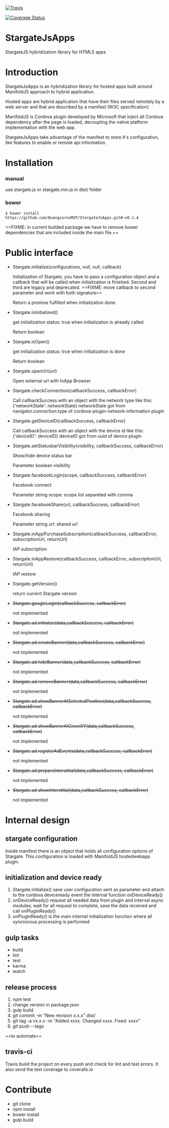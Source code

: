[![Travis](http://img.shields.io/travis/BuongiornoMIP/StargateJsApps.svg?branch=master&style=flat)](https://travis-ci.org/BuongiornoMIP/StargateJsApps)

[![Coverage Status](https://coveralls.io/repos/BuongiornoMIP/StargateJsApps/badge.svg?branch=master&service=github)](https://coveralls.io/github/BuongiornoMIP/StargateJsApps?branch=master)


# StargateJsApps

StargateJS hybridization library for HTML5 apps

# Introduction

StargateJsApps is an hybridization library for hosted apps built around ManifoldJS approach to hybrid application.

Hosted apps are hybrid application that have their files served remotely by a web server and that are described by a manifest (W3C specification)

ManifoldJS is Cordova plugin developed by Microsoft that inject all Cordova dependency after the page is loaded, decoupling the native platform implementation with the web app.

StargateJsApps take advantage of the manifest to store it's configuration, like features to enable or remote api information.

# Installation

### manual
use stargate.js or stargate.min.js in dist/ folder

### bower

    $ bower install https://github.com/BuongiornoMIP/StargateJsApps.git#~v0.1.4

==FIXME: in current builded package we have to remove bower dependencies that are included inside the main file.==

# Public interface

* Stargate.initialize(configurations, null, null, callback)
    
    Initialization of Stargate, you have to pass a configuration object and a callback that will be called when initialization is finished. Second and third are legacy and deprecated.
    ==FIXME: move callback to second parameter and work with both signature== 
    
    Return a promise fulfilled when initialization done.

* Stargate.isInitialized()
    
    get initialization status: true when initialization is already called
    
    Return boolean

* Stargate.isOpen()
    
    get initialization status: true when initialization is done

    Return boolean
* Stargate.openUrl(url)
    
    Open external url with InApp Browser

* Stargate.checkConnection(callbackSuccess, callbackError)

    Call callbackSuccess with an object with the network type like this:
    {'networkState': networkState}
    networkState got from navigator.connection.type of cordova-plugin-network-information plugin

* Stargate.getDeviceID(callbackSuccess, callbackError)
    
    Call callbackSuccess with an object with the device id like this:
    {'deviceID': deviceID}
    deviceID got from uuid of device plugin

* Stargate.setStatusbarVisibility(visibility, callbackSuccess, callbackError)

    Show/hide device status bar
    
    Parameter boolean visibility

* Stargate.facebookLogin(scope, callbackSuccess, callbackError)

    Facebook connect
    
    Parameter string scope: scope list separeted with comma

* Stargate.facebookShare(url, callbackSuccess, callbackError)

    Facebook sharing
    
    Parameter string url: shared url

* Stargate.inAppPurchaseSubscription(callbackSuccess, callbackError, subscriptionUrl, returnUrl)

    IAP subscription
    
    

* Stargate.inAppRestore(callbackSuccess, callbackError, subscriptionUrl, returnUrl)

    IAP restore


* Stargate.getVersion()

    return current Stargate version

* ~~Stargate.googleLogin(callbackSuccess, callbackError)~~

    not implemented
    
* ~~Stargate.ad.initialize(data,callbackSuccess, callbackError)~~

    not implemented
    
* ~~Stargate.ad.createBanner(data,callbackSuccess, callbackError)~~

    not implemented
    
* ~~Stargate.ad.hideBanner(data,callbackSuccess, callbackError)~~

    not implemented
    
* ~~Stargate.ad.removeBanner(data,callbackSuccess, callbackError)~~

    not implemented
    
* ~~Stargate.ad.showBannerAtSelectedPosition(data,callbackSuccess, callbackError)~~

    not implemented
    
* ~~Stargate.ad.showBannerAtGivenXY(data,callbackSuccess, callbackError)~~

    not implemented
    
* ~~Stargate.ad.registerAdEvents(data,callbackSuccess, callbackError)~~

    not implemented
    
* ~~Stargate.ad.prepareInterstitial(data,callbackSuccess, callbackError)~~

    not implemented
    
* ~~Stargate.ad.showInterstitial(data,callbackSuccess, callbackError)~~

    not implemented
    




# Internal design

## stargate configuration
Inside manifest there is an object that holds all configuration options of Stargate. This configuration is loaded with ManifoldJS hostedwebapp plugin.

## initialization and device ready
1. Stargate.initialize() save user configuration sent as parameter and attach to the cordova deviceready event the internal function onDeviceReady()
2. onDeviceReady() request all needed data from plugin and internal async modules; wait for all request to complete, save the data received and call onPluginReady()
3. onPluginReady() is the main internal initialization function where all syncronous processing is performed

## gulp tasks

* build
* lint
* test
* karma
* watch

## release process

1. npm test
2. change version in package.json
3. gulp build
4. git commit -m "New revision x.x.x" dist/
5. git tag -a vx.x.x -m "Added xxxx. Changed xxxx. Fixed: xxxx"
6. git push --tags

==to automate==

## travis-ci

Travis build the project on every push and check for lint and test errors. It also send the test coverage to coveralls.io


# Contribute

* git clone
* npm install
* bower install
* gulp build